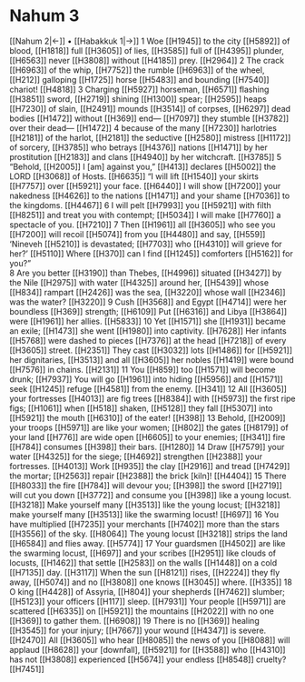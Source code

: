 # Nahum 3
[[Nahum 2|←]] • [[Habakkuk 1|→]]
1 Woe [[H1945]] to the city [[H5892]] of blood, [[H1818]] full [[H3605]] of lies, [[H3585]] full of [[H4395]] plunder, [[H6563]] never [[H3808]] without [[H4185]] prey. [[H2964]] 
2 The crack [[H6963]] of the whip, [[H7752]] the rumble [[H6963]] of the wheel, [[H212]] galloping [[H1725]] horse [[H5483]] and bounding [[H7540]] chariot! [[H4818]] 
3 Charging [[H5927]] horseman, [[H6571]] flashing [[H3851]] sword, [[H2719]] shining [[H1300]] spear; [[H2595]] heaps [[H7230]] of slain, [[H2491]] mounds [[H3514]] of corpses, [[H6297]] dead bodies [[H1472]] without [[H369]] end— [[H7097]] they stumble [[H3782]] over their dead— [[H1472]] 
4 because of the many [[H7230]] harlotries [[H2181]] of the harlot, [[H2181]] the seductive [[H2580]] mistress [[H1172]] of sorcery, [[H3785]] who betrays [[H4376]] nations [[H1471]] by her prostitution [[H2183]] and clans [[H4940]] by her witchcraft. [[H3785]] 
5 “Behold, [[H2005]] I [am] against you,” [[H413]] declares [[H5002]] the LORD [[H3068]] of Hosts. [[H6635]] “I will lift [[H1540]] your skirts [[H7757]] over [[H5921]] your face. [[H6440]] I will show [[H7200]] your nakedness [[H4626]] to the nations [[H1471]] and your shame [[H7036]] to the kingdoms. [[H4467]] 
6 I will pelt [[H7993]] you [[H5921]] with filth [[H8251]] and treat you with contempt; [[H5034]] I will make [[H7760]] a spectacle of you. [[H7210]] 
7 Then [[H1961]] all [[H3605]] who see you [[H7200]] will recoil [[H5074]] from you [[H4480]] and say, [[H559]] ‘Nineveh [[H5210]] is devastated; [[H7703]] who [[H4310]] will grieve for her?’ [[H5110]] Where [[H370]] can I find [[H1245]] comforters [[H5162]] for you?”  
8 Are you better [[H3190]] than Thebes, [[H4996]] situated [[H3427]] by the Nile [[H2975]] with water [[H4325]] around her, [[H5439]] whose [[H834]] rampart [[H2426]] was the sea, [[H3220]] whose wall [[H2346]] was the water? [[H3220]] 
9 Cush [[H3568]] and Egypt [[H4714]] were her boundless [[H369]] strength; [[H6109]] Put [[H6316]] and Libya [[H3864]] were [[H1961]] her allies. [[H5833]] 
10 Yet [[H1571]] she [[H1931]] became an exile; [[H1473]] she went [[H1980]] into captivity. [[H7628]] Her infants [[H5768]] were dashed to pieces [[H7376]] at the head [[H7218]] of every [[H3605]] street. [[H2351]] They cast [[H3032]] lots [[H1486]] for [[H5921]] her dignitaries, [[H3513]] and all [[H3605]] her nobles [[H1419]] were bound [[H7576]] in chains. [[H2131]] 
11 You [[H859]] too [[H1571]] will become drunk; [[H7937]] You will go [[H1961]] into hiding [[H5956]] and [[H1571]] seek [[H1245]] refuge [[H4581]] from the enemy. [[H341]] 
12 All [[H3605]] your fortresses [[H4013]] are fig trees [[H8384]] with [[H5973]] the first ripe figs; [[H1061]] when [[H518]] shaken, [[H5128]] they fall [[H5307]] into [[H5921]] the mouth [[H6310]] of the eater! [[H398]] 
13 Behold, [[H2009]] your troops [[H5971]] are like your women; [[H802]] the gates [[H8179]] of your land [[H776]] are wide open [[H6605]] to your enemies; [[H341]] fire [[H784]] consumes [[H398]] their bars. [[H1280]] 
14 Draw [[H7579]] your  water [[H4325]] for the siege; [[H4692]] strengthen [[H2388]] your fortresses. [[H4013]] Work [[H935]] the clay [[H2916]] and tread [[H7429]] the mortar; [[H2563]] repair [[H2388]] the brick [kiln]! [[H4404]] 
15 There [[H8033]] the fire [[H784]] will devour you; [[H398]] the sword [[H2719]] will cut you down [[H3772]] and consume you [[H398]] like a young locust. [[H3218]] Make yourself many [[H3513]] like the young locust; [[H3218]] make yourself many [[H3513]] like the swarming locust! [[H697]] 
16 You have multiplied [[H7235]] your merchants [[H7402]] more than the stars [[H3556]] of the sky. [[H8064]] The young locust [[H3218]] strips the land [[H6584]] and flies away. [[H5774]] 
17 Your guardsmen [[H4502]] are like the swarming locust, [[H697]] and your scribes [[H2951]] like clouds of locusts, [[H1462]] that settle [[H2583]] on the walls [[H1448]] on a cold [[H7135]] day. [[H3117]] When the sun [[H8121]] rises, [[H2224]] they fly away, [[H5074]] and no [[H3808]] one knows [[H3045]] where. [[H335]] 
18 O king [[H4428]] of Assyria, [[H804]] your shepherds [[H7462]] slumber; [[H5123]] your officers [[H117]] sleep. [[H7931]] Your people [[H5971]] are scattered [[H6335]] on [[H5921]] the mountains [[H2022]] with no one [[H369]] to gather them. [[H6908]] 
19 There is no [[H369]] healing [[H3545]] for your injury; [[H7667]] your wound [[H4347]] is severe. [[H2470]] All [[H3605]] who hear [[H8085]] the news of you [[H8088]] will applaud [[H8628]] your [downfall], [[H5921]] for [[H3588]] who [[H4310]] has not [[H3808]] experienced [[H5674]] your endless [[H8548]] cruelty? [[H7451]] 
